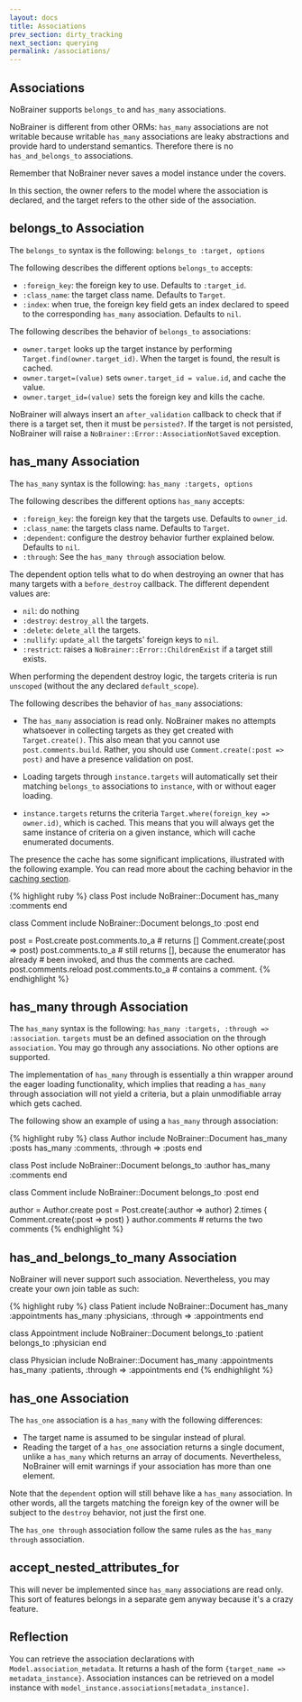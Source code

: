 ```yaml
---
layout: docs
title: Associations
prev_section: dirty_tracking
next_section: querying
permalink: /associations/
---
```


## Associations

NoBrainer supports `belongs_to` and `has_many` associations.

NoBrainer is different from other ORMs: `has_many` associations are not writable
because writable `has_many` associations are leaky abstractions and provide hard to
understand semantics. Therefore there is no `has_and_belongs_to` associations.

Remember that NoBrainer never saves a model instance under the covers.

In this section, the owner refers to the model where the association is declared,
and the target refers to the other side of the association.

## belongs\_to Association

The `belongs_to` syntax is the following: `belongs_to :target, options`

The following describes the different options `belongs_to` accepts:
* `:foreign_key`: the foreign key to use. Defaults to `:target_id`.
* `:class_name`: the target class name. Defaults to `Target`.
* `:index`: when true, the foreign key field gets an index declared to speed to
  the corresponding `has_many` association. Defaults to `nil`.

The following describes the behavior of `belongs_to` associations:

* `owner.target` looks up the target instance by performing
  `Target.find(owner.target_id)`. When the target is found, the result is cached.
* `owner.target=(value)` sets `owner.target_id = value.id`, and cache the value.
* `owner.target_id=(value)` sets the foreign key and kills the cache.

NoBrainer will always insert an `after_validation` callback to check that if there
is a target set, then it must be `persisted?`. If the target is not persisted,
NoBrainer will raise a `NoBrainer::Error::AssociationNotSaved` exception.

## has\_many Association

The `has_many` syntax is the following: `has_many :targets, options`

The following describes the different options `has_many` accepts:
* `:foreign_key`: the foreign key that the targets use. Defaults to `owner_id`.
* `:class_name`: the targets class name. Defaults to `Target`.
* `:dependent`: configure the destroy behavior further explained below. Defaults
  to `nil`.
* `:through`: See the `has_many through` association below.

The dependent option tells what to do when destroying an owner that has many
targets with a `before_destroy` callback. The different dependent values are:
* `nil`: do nothing
* `:destroy`: `destroy_all` the targets.
* `:delete`: `delete_all` the targets.
* `:nullify`: `update_all` the targets' foreign keys to `nil`.
* `:restrict`: raises a `NoBrainer::Error::ChildrenExist` if a target still exists.

When performing the dependent destroy logic, the targets criteria is run
`unscoped` (without the any declared `default_scope`).

The following describes the behavior of `has_many` associations:

* The `has_many` association is read only. NoBrainer makes no attempts
  whatsoever in collecting targets as they get created with `Target.create()`.
  This also mean that you cannot use `post.comments.build`. Rather, you should use
  `Comment.create(:post => post)` and have a presence validation on post.

* Loading targets through `instance.targets` will automatically set their
  matching `belongs_to` associations to `instance`, with or without eager
  loading.

* `instance.targets` returns the criteria `Target.where(foreign_key => owner.id)`,
  which is cached. This means that you will always get the same instance of
  criteria on a given instance, which will cache enumerated documents.

The presence the cache has some significant implications, illustrated with the
following example. You can read more about the caching behavior in the [caching
section](/docs/caching).

{% highlight ruby %}
class Post
  include NoBrainer::Document
  has_many :comments
end

class Comment
  include NoBrainer::Document
  belongs_to :post
end

post = Post.create
post.comments.to_a # returns []
Comment.create(:post => post)
post.comments.to_a # still returns [], because the enumerator has already
                   # been invoked, and thus the comments are cached.
post.comments.reload
post.comments.to_a # contains a comment.
{% endhighlight %}

## has\_many through Association

The `has_many` syntax is the following: `has_many :targets, :through => :association`.
`targets` must be an defined association on the through `association`. You may
go through any associations. No other options are supported.

The implementation of `has_many` through is essentially a thin wrapper around the
eager loading functionality, which implies that reading a `has_many` through
association will not yield a criteria, but a plain unmodifiable array which gets cached.

The following show an example of using a `has_many` through association:

{% highlight ruby %}
class Author
  include NoBrainer::Document
  has_many :posts
  has_many :comments, :through => :posts
end

class Post
  include NoBrainer::Document
  belongs_to :author
  has_many :comments
end

class Comment
  include NoBrainer::Document
  belongs_to :post
end

author = Author.create
post = Post.create(:author => author)
2.times { Comment.create(:post => post) }
author.comments # returns the two comments
{% endhighlight %}

## has\_and\_belongs\_to\_many Association

NoBrainer will never support such association. Nevertheless, you may create your
own join table as such:

{% highlight ruby %}
class Patient
  include NoBrainer::Document
  has_many :appointments
  has_many :physicians, :through => :appointments
end

class Appointment
  include NoBrainer::Document
  belongs_to :patient
  belongs_to :physician
end

class Physician
  include NoBrainer::Document
  has_many :appointments
  has_many :patients, :through => :appointments
end
{% endhighlight %}

## has\_one Association

The `has_one` association is a `has_many` with the following differences:

* The target name is assumed to be singular instead of plural.
* Reading the target of a `has_one` association returns a single document,
  unlike a `has_many` which returns an array of documents.
  Nevertheless, NoBrainer will emit warnings if your association has more than
  one element.

Note that the `dependent` option will still behave like a `has_many`
association. In other words, all the targets matching the foreign key of the
owner will be subject to the `destroy` behavior, not just the first one.

The `has_one through` association follow the same rules as the `has_many through`
association.

## accept_nested_attributes_for

This will never be implemented since `has_many` associations are read only. This
sort of features belongs in a separate gem anyway because it's a crazy feature.

## Reflection

You can retrieve the association declarations with `Model.association_metadata`.
It returns a hash of the form `{target_name => metadata_instance}`.
Association instances can be retrieved on a model instance with
`model_instance.associations[metadata_instance]`.
